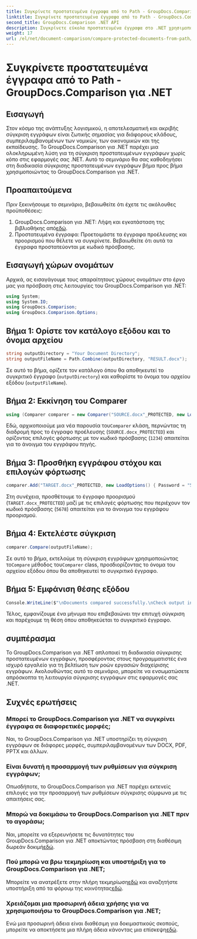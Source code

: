 ```yaml
---
title: Συγκρίνετε προστατευμένα έγγραφα από το Path - GroupDocs.Comparison για .NET
linktitle: Συγκρίνετε προστατευμένα έγγραφα από το Path - GroupDocs.Comparison για .NET
second_title: GroupDocs.Comparison .NET API
description: Συγκρίνετε εύκολα προστατευμένα έγγραφα στο .NET χρησιμοποιώντας το GroupDocs.Comparison για απρόσκοπτη ενσωμάτωση. Βελτιώστε τη ροή εργασιών διαχείρισης εγγράφων.
weight: 17
url: /el/net/document-comparison/compare-protected-documents-from-path/
---
```


# Συγκρίνετε προστατευμένα έγγραφα από το Path - GroupDocs.Comparison για .NET

## Εισαγωγή
Στον κόσμο της ανάπτυξης λογισμικού, η αποτελεσματική και ακριβής σύγκριση εγγράφων είναι ζωτικής σημασίας για διάφορους κλάδους, συμπεριλαμβανομένων των νομικών, των οικονομικών και της εκπαίδευσης. Το GroupDocs.Comparison για .NET παρέχει μια ολοκληρωμένη λύση για τη σύγκριση προστατευμένων εγγράφων χωρίς κόπο στις εφαρμογές σας .NET. Αυτό το σεμινάριο θα σας καθοδηγήσει στη διαδικασία σύγκρισης προστατευμένων εγγράφων βήμα προς βήμα χρησιμοποιώντας το GroupDocs.Comparison για .NET.
## Προαπαιτούμενα
Πριν ξεκινήσουμε το σεμινάριο, βεβαιωθείτε ότι έχετε τις ακόλουθες προϋποθέσεις:
1.  GroupDocs.Comparison για .NET: Λήψη και εγκατάσταση της βιβλιοθήκης από[εδώ](https://releases.groupdocs.com/comparison/net/).
2. Προστατευμένα έγγραφα: Προετοιμάστε τα έγγραφα προέλευσης και προορισμού που θέλετε να συγκρίνετε. Βεβαιωθείτε ότι αυτά τα έγγραφα προστατεύονται με κωδικό πρόσβασης.

## Εισαγωγή χώρων ονομάτων
Αρχικά, ας εισαγάγουμε τους απαραίτητους χώρους ονομάτων στο έργο μας για πρόσβαση στις λειτουργίες του GroupDocs.Comparison για .NET:
```csharp
using System;
using System.IO;
using GroupDocs.Comparison;
using GroupDocs.Comparison.Options;
```

## Βήμα 1: Ορίστε τον κατάλογο εξόδου και το όνομα αρχείου
```csharp
string outputDirectory = "Your Document Directory";
string outputFileName = Path.Combine(outputDirectory, "RESULT.docx");
```
Σε αυτό το βήμα, ορίζετε τον κατάλογο όπου θα αποθηκευτεί το συγκριτικό έγγραφο (`outputDirectory`) και καθορίστε το όνομα του αρχείου εξόδου (`outputFileName`).
## Βήμα 2: Εκκίνηση του Comparer
```csharp
using (Comparer comparer = new Comparer("SOURCE.docx"_PROTECTED, new LoadOptions(){ Password = "1234" }))
```
 Εδώ, αρχικοποιούμε μια νέα παρουσία του`Comparer` κλάση, περνώντας τη διαδρομή προς το έγγραφο προέλευσης (`SOURCE.docx_PROTECTED`) και ορίζοντας επιλογές φόρτωσης με τον κωδικό πρόσβασης (`1234`) απαιτείται για το άνοιγμα του εγγράφου πηγής.
## Βήμα 3: Προσθήκη εγγράφου στόχου και επιλογών φόρτωσης
```csharp
comparer.Add("TARGET.docx"_PROTECTED, new LoadOptions() { Password = "5678" });
```
Στη συνέχεια, προσθέτουμε το έγγραφο προορισμού (`TARGET.docx_PROTECTED`) μαζί με τις επιλογές φόρτωσης που περιέχουν τον κωδικό πρόσβασης (`5678`) απαιτείται για το άνοιγμα του εγγράφου προορισμού.
## Βήμα 4: Εκτελέστε σύγκριση
```csharp
comparer.Compare(outputFileName);
```
 Σε αυτό το βήμα, εκτελούμε τη σύγκριση εγγράφων χρησιμοποιώντας το`Compare` μέθοδος του`Comparer` class, προσδιορίζοντας το όνομα του αρχείου εξόδου όπου θα αποθηκευτεί το συγκριτικό έγγραφο.
## Βήμα 5: Εμφάνιση θέσης εξόδου
```csharp
Console.WriteLine($"\nDocuments compared successfully.\nCheck output in {Directory.GetCurrentDirectory()}.");
```
Τέλος, εμφανίζουμε ένα μήνυμα που επιβεβαιώνει την επιτυχή σύγκριση και παρέχουμε τη θέση όπου αποθηκεύεται το συγκριτικό έγγραφο.

## συμπέρασμα
Το GroupDocs.Comparison για .NET απλοποιεί τη διαδικασία σύγκρισης προστατευμένων εγγράφων, προσφέροντας στους προγραμματιστές ένα ισχυρό εργαλείο για τη βελτίωση των ροών εργασιών διαχείρισης εγγράφων. Ακολουθώντας αυτό το σεμινάριο, μπορείτε να ενσωματώσετε απρόσκοπτα τη λειτουργία σύγκρισης εγγράφων στις εφαρμογές σας .NET.
## Συχνές ερωτήσεις
### Μπορεί το GroupDocs.Comparison για .NET να συγκρίνει έγγραφα σε διαφορετικές μορφές;
Ναι, το GroupDocs.Comparison για .NET υποστηρίζει τη σύγκριση εγγράφων σε διάφορες μορφές, συμπεριλαμβανομένων των DOCX, PDF, PPTX και άλλων.
### Είναι δυνατή η προσαρμογή των ρυθμίσεων για σύγκριση εγγράφων;
Οπωσδήποτε, το GroupDocs.Comparison για .NET παρέχει εκτενείς επιλογές για την προσαρμογή των ρυθμίσεων σύγκρισης σύμφωνα με τις απαιτήσεις σας.
### Μπορώ να δοκιμάσω το GroupDocs.Comparison για .NET πριν το αγοράσω;
 Ναι, μπορείτε να εξερευνήσετε τις δυνατότητες του GroupDocs.Comparison για .NET αποκτώντας πρόσβαση στη διαθέσιμη δωρεάν δοκιμή[εδώ](https://releases.groupdocs.com/).
### Πού μπορώ να βρω τεκμηρίωση και υποστήριξη για το GroupDocs.Comparison για .NET;
 Μπορείτε να ανατρέξετε στην πλήρη τεκμηρίωση[εδώ](https://tutorials.groupdocs.com/comparison/net/) και αναζητήστε υποστήριξη από τα φόρουμ της κοινότητας[εδώ](https://forum.groupdocs.com/c/comparison/12).
### Χρειάζομαι μια προσωρινή άδεια χρήσης για να χρησιμοποιήσω το GroupDocs.Comparison για .NET;
 Ενώ μια προσωρινή άδεια είναι διαθέσιμη για δοκιμαστικούς σκοπούς, μπορείτε να αποκτήσετε μια πλήρη άδεια κάνοντας μια επίσκεψη[εδώ](https://purchase.groupdocs.com/buy).